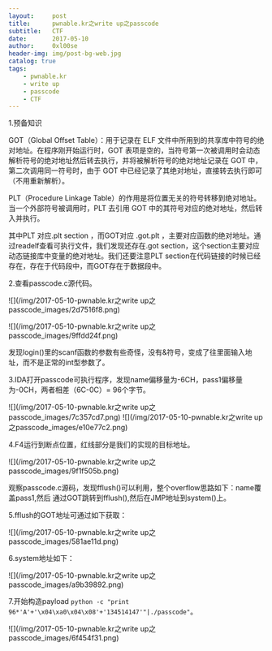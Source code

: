```yaml
---
layout:     post
title:      pwnable.kr之write up之passcode
subtitle:   CTF
date:       2017-05-10
author:     0xl00se
header-img: img/post-bg-web.jpg
catalog: true
tags:
    - pwnable.kr
    - write up
    - passcode
    - CTF
---
```

1.预备知识

GOT（Global Offset Table）：用于记录在 ELF 文件中所用到的共享库中符号的绝对地址。在程序刚开始运行时，GOT 表项是空的，当符号第一次被调用时会动态解析符号的绝对地址然后转去执行，并将被解析符号的绝对地址记录在 GOT 中，第二次调用同一符号时，由于 GOT 中已经记录了其绝对地址，直接转去执行即可（不用重新解析）。

PLT（Procedure Linkage Table）的作用是将位置无关的符号转移到绝对地址。当一个外部符号被调用时，PLT 去引用 GOT 中的其符号对应的绝对地址，然后转入并执行。

其中PLT 对应.plt section ，而GOT对应 .got.plt ，主要对应函数的绝对地址。通过readelf查看可执行文件，我们发现还存在.got section，这个section主要对应动态链接库中变量的绝对地址。我们还要注意PLT section在代码链接的时候已经存在，存在于代码段中，而GOT存在于数据段中。

2.查看passcode.c源代码。 

![](/img/2017-05-10-pwnable.kr之write up之passcode_images/2d7516f8.png)

![](/img/2017-05-10-pwnable.kr之write up之passcode_images/9ffdd24f.png)

发现login()里的scanf函数的参数有些奇怪，没有&符号，变成了往里面输入地址，而不是正常的int型参数了。

3.IDA打开passcode可执行程序，发现name偏移量为-6CH，pass1偏移量为-0CH，两者相差（6C-0C）=  96个字节。

![](/img/2017-05-10-pwnable.kr之write up之passcode_images/7c357cd7.png)
![](/img/2017-05-10-pwnable.kr之write up之passcode_images/e10e77c2.png)

4.F4运行到断点位置，红线部分是我们的实现的目标地址。

![](/img/2017-05-10-pwnable.kr之write up之passcode_images/9f1f505b.png)

观察passcode.c源码，发现fflush()可以利用，整个overflow思路如下：name覆盖pass1,然后 通过GOT跳转到fflush(),然后在JMP地址到system()上。

5.fflush的GOT地址可通过如下获取：

![](/img/2017-05-10-pwnable.kr之write up之passcode_images/581ae11d.png)

6.system地址如下：

![](/img/2017-05-10-pwnable.kr之write up之passcode_images/a9b39892.png)

7.开始构造payload `python -c "print
96*'A'+'\x04\xa0\x04\x08'+'134514147'"|./passcode"`。

![](/img/2017-05-10-pwnable.kr之write up之passcode_images/6f454f31.png)
